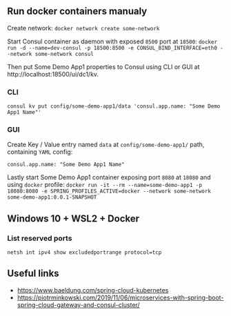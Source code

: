 ## Run docker containers manualy

Create network:
`docker network create some-network`

Start Consul container as daemon with exposed `8500` port at `18500`:
`docker run -d --name=dev-consul -p 18500:8500 -e CONSUL_BIND_INTERFACE=eth0 --network some-network consul`

Then put Some Demo App1 properties to Consul using CLI or GUI at http://localhost:18500/ui/dc1/kv.
### CLI
`consul kv put config/some-demo-app1/data 'consul.app.name: "Some Demo App1 Name"'`

### GUI
Create Key / Value entry named `data` at `config/some-demo-app1/` path, containing `YAML` config:
```
consul.app.name: "Some Demo App1 Name"
```

Lastly start Some Demo App1 container exposing port `8080` at `18080` and using `docker` profile:
`docker run -it --rm --name=some-demo-app1 -p 18080:8080 -e SPRING_PROFILES_ACTIVE=docker --network some-network some-demo-app1:0.0.1-SNAPSHOT`

## Windows 10 + WSL2 + Docker

### List reserved ports
`netsh int ipv4 show excludedportrange protocol=tcp`

## Useful links
* https://www.baeldung.com/spring-cloud-kubernetes
* https://piotrminkowski.com/2019/11/06/microservices-with-spring-boot-spring-cloud-gateway-and-consul-cluster/
